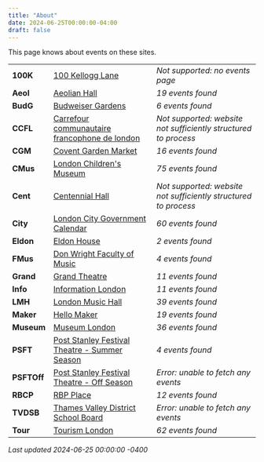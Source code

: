 ```yaml
---
title: "About"
date: 2024-06-25T00:00:00-04:00
draft: false
---
```


This page knows about events on these sites.

|   |       | |
|:--------------|:------|:--|
| **100K** | [100 Kellogg Lane]() | *Not supported: no events page*
| **Aeol** | [Aeolian Hall](https://aeolianhall.ca/events/) | *19 events found*
| **BudG** | [Budweiser Gardens](https://www.budweisergardens.com/events) | *6 events found*
| **CCFL** | [Carrefour communautaire francophone de london]() | *Not supported: website not sufficiently structured to process*
| **CGM** | [Covent Garden Market](https://coventmarket.com/events/) | *16 events found*
| **CMus** | [London Children's Museum](https://www.londonchildrensmuseum.ca/events) | *75 events found*
| **Cent** | [Centennial Hall]() | *Not supported: website not sufficiently structured to process*
| **City** | [London City Government Calendar](https://london.ca/government/calendar) | *60 events found*
| **Eldon** | [Eldon House](https://eldonhouse.ca/events/) | *2 events found*
| **FMus** | [Don Wright Faculty of Music](http://www.events.westernu.ca/events/music/) | *4 events found*
| **Grand** | [Grand Theatre](https://www.grandtheatre.com/events) | *11 events found*
| **Info** | [Information London](https://www.informationlondon.ca/Event/List) | *11 events found*
| **LMH** | [London Music Hall](http://londonmusichall.com/upcoming-events/) | *39 events found*
| **Maker** | [Hello Maker](https://www.hellomaker.ca/events) | *19 events found*
| **Museum** | [Museum London](https://museumlondon.ca/programs-events) | *36 events found*
| **PSFT** | [Post Stanley Festival Theatre - Summer Season](https://psft.ca/schedule/summer-season/) | *4 events found*
| **PSFTOff** | [Post Stanley Festival Theatre - Off Season](https://psft.ca/schedule/off-season-events/) | *Error: unable to fetch any events*
| **RBCP** | [RBP Place](https://www.rbcplacelondon.com/events) | *12 events found*
| **TVDSB** | [Thames Valley District School Board](https://calendar.tvdsb.ca/) | *Error: unable to fetch any events*
| **Tour** | [Tourism London](https://www.londontourism.ca/events/all-events) | *62 events found*

_Last updated 2024-06-25 00:00:00 -0400_
